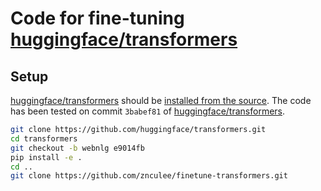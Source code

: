 # Code for fine-tuning [huggingface/transformers](https://github.com/huggingface/transformers)

## Setup

[huggingface/transformers](https://github.com/huggingface/transformers) should be [installed from the source](https://huggingface.co/transformers/installation.html#installing-from-source).
The code has been tested on commit `3babef81` of [huggingface/transformers](https://github.com/huggingface/transformers).

```bash
git clone https://github.com/huggingface/transformers.git
cd transformers
git checkout -b webnlg e9014fb
pip install -e .
cd ..
git clone https://github.com/znculee/finetune-transformers.git
```
